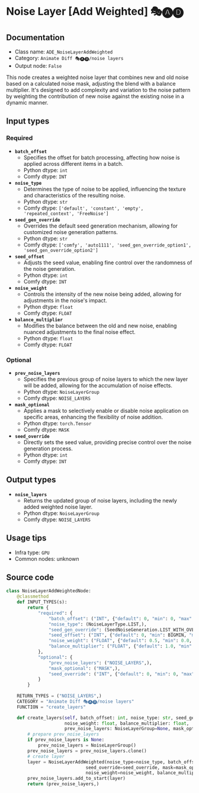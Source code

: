 # Noise Layer [Add Weighted] 🎭🅐🅓
## Documentation
- Class name: `ADE_NoiseLayerAddWeighted`
- Category: `Animate Diff 🎭🅐🅓/noise layers`
- Output node: `False`

This node creates a weighted noise layer that combines new and old noise based on a calculated noise mask, adjusting the blend with a balance multiplier. It's designed to add complexity and variation to the noise pattern by weighting the contribution of new noise against the existing noise in a dynamic manner.
## Input types
### Required
- **`batch_offset`**
    - Specifies the offset for batch processing, affecting how noise is applied across different items in a batch.
    - Python dtype: `int`
    - Comfy dtype: `INT`
- **`noise_type`**
    - Determines the type of noise to be applied, influencing the texture and characteristics of the resulting noise.
    - Python dtype: `str`
    - Comfy dtype: `['default', 'constant', 'empty', 'repeated_context', 'FreeNoise']`
- **`seed_gen_override`**
    - Overrides the default seed generation mechanism, allowing for customized noise generation patterns.
    - Python dtype: `str`
    - Comfy dtype: `['comfy', 'auto1111', 'seed_gen_override_option1', 'seed_gen_override_option2']`
- **`seed_offset`**
    - Adjusts the seed value, enabling fine control over the randomness of the noise generation.
    - Python dtype: `int`
    - Comfy dtype: `INT`
- **`noise_weight`**
    - Controls the intensity of the new noise being added, allowing for adjustments in the noise's impact.
    - Python dtype: `float`
    - Comfy dtype: `FLOAT`
- **`balance_multiplier`**
    - Modifies the balance between the old and new noise, enabling nuanced adjustments to the final noise effect.
    - Python dtype: `float`
    - Comfy dtype: `FLOAT`
### Optional
- **`prev_noise_layers`**
    - Specifies the previous group of noise layers to which the new layer will be added, allowing for the accumulation of noise effects.
    - Python dtype: `NoiseLayerGroup`
    - Comfy dtype: `NOISE_LAYERS`
- **`mask_optional`**
    - Applies a mask to selectively enable or disable noise application on specific areas, enhancing the flexibility of noise addition.
    - Python dtype: `torch.Tensor`
    - Comfy dtype: `MASK`
- **`seed_override`**
    - Directly sets the seed value, providing precise control over the noise generation process.
    - Python dtype: `int`
    - Comfy dtype: `INT`
## Output types
- **`noise_layers`**
    - Returns the updated group of noise layers, including the newly added weighted noise layer.
    - Python dtype: `NoiseLayerGroup`
    - Comfy dtype: `NOISE_LAYERS`
## Usage tips
- Infra type: `GPU`
- Common nodes: unknown


## Source code
```python
class NoiseLayerAddWeightedNode:
    @classmethod
    def INPUT_TYPES(s):
        return {
            "required": {
                "batch_offset": ("INT", {"default": 0, "min": 0, "max": BIGMAX}),
                "noise_type": (NoiseLayerType.LIST,),
                "seed_gen_override": (SeedNoiseGeneration.LIST_WITH_OVERRIDE,),
                "seed_offset": ("INT", {"default": 0, "min": BIGMIN, "max": BIGMAX}),
                "noise_weight": ("FLOAT", {"default": 0.5, "min": 0.0, "max": 10.0, "step": 0.001}),
                "balance_multiplier": ("FLOAT", {"default": 1.0, "min": 0.0, "step": 0.001}),
            },
            "optional": {
                "prev_noise_layers": ("NOISE_LAYERS",),
                "mask_optional": ("MASK",),
                "seed_override": ("INT", {"default": 0, "min": 0, "max": 0xffffffffffffffff, "forceInput": True}),
            }
        }
    
    RETURN_TYPES = ("NOISE_LAYERS",)
    CATEGORY = "Animate Diff 🎭🅐🅓/noise layers"
    FUNCTION = "create_layers"

    def create_layers(self, batch_offset: int, noise_type: str, seed_gen_override: str, seed_offset: int,
                      noise_weight: float, balance_multiplier: float,
                      prev_noise_layers: NoiseLayerGroup=None, mask_optional: Tensor=None, seed_override: int=None,):
        # prepare prev_noise_layers
        if prev_noise_layers is None:
            prev_noise_layers = NoiseLayerGroup()
        prev_noise_layers = prev_noise_layers.clone()
        # create layer
        layer = NoiseLayerAddWeighted(noise_type=noise_type, batch_offset=batch_offset, seed_gen_override=seed_gen_override, seed_offset=seed_offset,
                              seed_override=seed_override, mask=mask_optional,
                              noise_weight=noise_weight, balance_multiplier=balance_multiplier)
        prev_noise_layers.add_to_start(layer)
        return (prev_noise_layers,)

```
